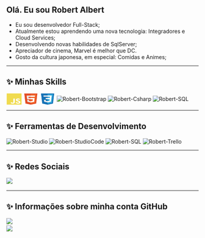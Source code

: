 <!--### Hi there 👋 -->

## Olá. Eu sou Robert Albert
 
 - Eu sou desenvolvedor Full-Stack; 
 - Atualmente estou aprendendo uma nova tecnologia: Integradores e Cloud Services; 
 - Desenvolvendo novas habilidades de SqlServer;
 - Apreciador de cinema, Marvel é melhor que DC.
 - Gosto da cultura japonesa, em especial: Comidas e Animes;
  
  ---- 
  
 ## ✨ Minhas Skills
  <div style="display: inline_block">  
  <img align="center" alt="Robert-Js" height="30" width="40" src="https://raw.githubusercontent.com/devicons/devicon/master/icons/javascript/javascript-plain.svg">  
  <img align="center" alt="Robert-HTML" height="30" width="40" src="https://raw.githubusercontent.com/devicons/devicon/master/icons/html5/html5-original.svg">
  <img align="center" alt="Robert-CSS" height="30" width="40" src="https://raw.githubusercontent.com/devicons/devicon/master/icons/css3/css3-original.svg">
  <img align="center" alt="Robert-Bootstrap" height="30" width="30" src="https://img.icons8.com/color/452/bootstrap.png">
  <img align="center" alt="Robert-Csharp" height="30" width="30" src="https://img.icons8.com/color/48/000000/c-sharp-logo-2.png">
  <img align="center" alt="Robert-SQL" height="30" width="30" src="https://cdn.icon-icons.com/icons2/534/PNG/512/data-analysis_icon-icons.com_52842.png">  
</div>
 
---- 
 ## ✨ Ferramentas de Desenvolvimento
 <div style="display: inline_block">  
  <img align="center" alt="Robert-Studio" height="30" width="30" src="https://cdn.icon-icons.com/icons2/615/PNG/256/Visual_Studio_icon-icons.com_56597.png">    
  <img align="center" alt="Robert-StudioCode" height="30" width="30" src="https://cdn.icon-icons.com/icons2/615/PNG/256/Visual_Code_icon-icons.com_56584.png">      
  <img align="center" alt="Robert-SQL" height="30" width="30" src="https://cdn.icon-icons.com/icons2/1495/PNG/512/mysqlworkbench_102952.png">     
  <img align="center" alt="Robert-Trello" height="30" width="30" src="https://cdn.icon-icons.com/icons2/2429/PNG/512/trello_logo_icon_147221.png">
 </div>
  
  ---- 
  ## ✨ Redes Sociais
<div> 
  <a href="https://www.linkedin.com/in/robert-albert-lsilva/" target="_blank"><img src="https://img.shields.io/badge/-LinkedIn-%230077B5?style=for-the-badge&logo=linkedin&logoColor=white" target="_blank"></a>  
</div>
 
 ---- 
 ## ✨ Informações sobre minha conta GitHub
  <div>
  <img height="180em" src="https://github-readme-stats.vercel.app/api/top-langs/?username=robert4lbert&layout=compact&langs_count=7&theme=dark"/>
 </div>
 <div>  
  <a href="https://github.com/robert4lbert">
  <img height="180em" src="https://github-readme-stats.vercel.app/api?username=robert4lbert&show_icons=true&theme=dark&include_all_commits=true&count_private=true"/>
 </div>
